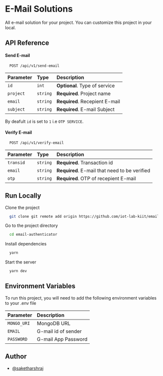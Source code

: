# E-Mail Solutions

All e-mail solution for your project. You can customize this project in your local.

## API Reference


#### Send E-mail

```http
  POST /api/v1/send-email
```

| Parameter   | Type     | Description                    |
| :---------- | :------- | :----------------------------- |
| `id`        | `int`    | **Optional**. Type of service  |
| `project`   | `string` | **Required**. Project name     |
| `email`     | `string` | **Required**. Recepient E-mail |
| `subject`   | `string` | **Required**. E-mail Subject   |

By deafult `id` is set to `1` i.e `OTP SERVICE`.

#### Verify E-mail

```http
  POST /api/v1/verify-email
```

| Parameter | Type     | Description                                   |
| :-------- | :------- | :-------------------------------------------- |
| `transid` | `string` | **Required**. Transaction id                  |
| `email`   | `string` | **Required**. E-mail that need to be verified |
| `otp`     | `string` | **Required**. OTP of recepient E-mail         |



## Run Locally

Clone the project

```bash
  git clone git remote add origin https://github.com/iot-lab-kiit/email-authenticator.git
```

Go to the project directory

```bash
  cd email-authenticator
```

Install dependencies

```bash
  yarn
```

Start the server

```bash
  yarn dev
```

## Environment Variables

To run this project, you will need to add the following environment variables to your .env file

| Parameter   |  Description                    |
| :---------- |  :----------------------------- |
| `MONGO_URI` |  MongoDB URL                    |
| `EMAIL`     |  G-mail id of sender           |
| `PASSWORD`  |  G-mail App Password            |


## Author

- [@saketharshraj](https://www.github.com/saketharshraj)

